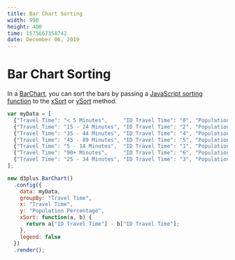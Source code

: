 ```yaml
---
title: Bar Chart Sorting
width: 990
height: 400
time: 1575667358742
date: December 06, 2019
---
```


# Bar Chart Sorting

In a [BarChart](http://d3plus.org/docs/#BarChart), you can sort the bars by passing a [JavaScript sorting function](https://developer.mozilla.org/en-US/docs/Web/JavaScript/Reference/Global_Objects/Array/sort) to the [xSort](http://d3plus.org/docs/#Plot.xSort) or [ySort](http://d3plus.org/docs/#Plot.ySort) method.

```js
var myData = [
  {"Travel Time": "< 5 Minutes",     "ID Travel Time": "0", "Population Percentage":  2},
  {"Travel Time": "15 - 24 Minutes", "ID Travel Time": "2", "Population Percentage": 30},
  {"Travel Time": "35 - 44 Minutes", "ID Travel Time": "4", "Population Percentage":  7},
  {"Travel Time": "45 - 89 Minutes", "ID Travel Time": "5", "Population Percentage": 11},
  {"Travel Time": "5 - 14 Minutes",  "ID Travel Time": "1", "Population Percentage": 20},
  {"Travel Time": "90+ Minutes",     "ID Travel Time": "6", "Population Percentage":  5},
  {"Travel Time": "25 - 34 Minutes", "ID Travel Time": "3", "Population Percentage": 25}
];

new d3plus.BarChart()
  .config({
    data: myData,
    groupBy: "Travel Time",
    x: "Travel Time",
    y: "Population Percentage",
    xSort: function(a, b) {
      return a["ID Travel Time"] - b["ID Travel Time"];
    },
    legend: false
  })
  .render();
```
